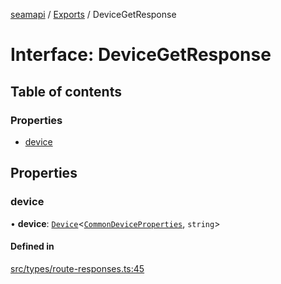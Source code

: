 [seamapi](../README.md) / [Exports](../modules.md) / DeviceGetResponse

# Interface: DeviceGetResponse

## Table of contents

### Properties

- [device](DeviceGetResponse.md#device)

## Properties

### device

• **device**: [`Device`](Device.md)<[`CommonDeviceProperties`](../modules.md#commondeviceproperties), `string`\>

#### Defined in

[src/types/route-responses.ts:45](https://github.com/seamapi/javascript/blob/main/src/types/route-responses.ts#L45)
